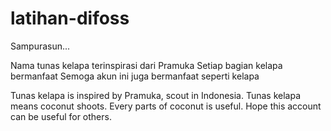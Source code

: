 # latihan-difoss
Sampurasun...

Nama tunas kelapa terinspirasi dari Pramuka
Setiap bagian kelapa bermanfaat
Semoga akun ini juga bermanfaat seperti kelapa

Tunas kelapa is inspired by Pramuka, scout in Indonesia.
Tunas kelapa means coconut shoots.
Every parts of coconut is useful.
Hope this account can be useful for others.

